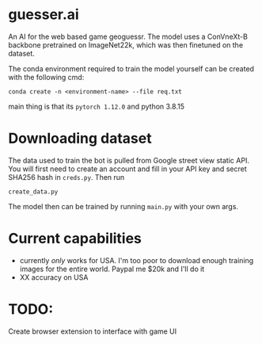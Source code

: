 # guesser.ai


An AI for the web based game geoguessr. The model uses a ConVneXt-B backbone pretrained on ImageNet22k, which was then finetuned on the dataset.


The conda environment required to train the model yourself can be created with the following cmd:
```
conda create -n <environment-name> --file req.txt
```

main thing is that its `pytorch 1.12.0` and python 3.8.15


# Downloading dataset

The data used to train the bot is pulled from Google street view static API. You will first need to create an account and fill in your API key and secret SHA256 hash in `creds.py`. Then run 

```
create_data.py
```

The model then can be trained by running `main.py` with your own args.


# Current capabilities
- currently *only* works for USA. I'm too poor to download enough training images for the entire world. Paypal me $20k and I'll do it
- XX accuracy on USA 


# TODO:

Create browser extension to interface with game UI




